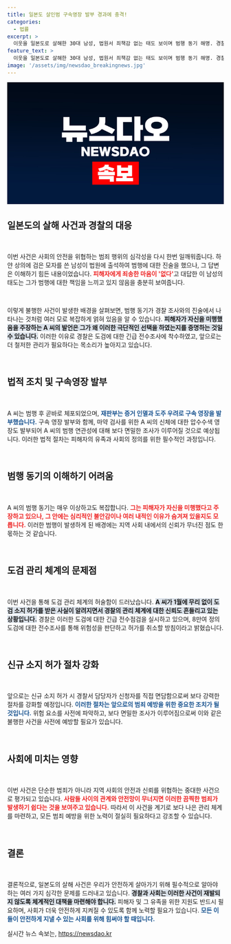 ```yaml
---
title: 일본도 살인범 구속영장 발부 경과에 충격!
categories:
  - 법률
excerpt: >
  이웃을 일본도로 살해한 30대 남성, 법원서 죄책감 없는 태도 보이며 범행 동기 해명. 경찰, 도검 전수 조사 착수 속 불안한 관리 체계 비판 일어. 클릭해서 사건의 전말을 자세히 확인하세요!
feature_text: >
  이웃을 일본도로 살해한 30대 남성, 법원서 죄책감 없는 태도 보이며 범행 동기 해명. 경찰, 도검 전수 조사 착수 속 불안한 관리 체계 비판 일어. 클릭해서 사건의 전말을 자세히 확인하세요!
image: '/assets/img/newsdao_breakingnews.jpg'
---
```


<p><img src="/assets/img/newsdao_breakingnews.jpg" alt="cryptoinkorea 속보" /></p>

<h2 data-ke-size="size26">일본도의 살해 사건과 경찰의 대응</h2>

<p data-ke-size="size16">&nbsp;</p>

<p>이번 사건은 사회의 안전을 위협하는 범죄 행위의 심각성을 다시 한번 일깨워줍니다. 하얀 상의에 검은 모자를 쓴 남성이 법원에 출석하여 범행에 대한 진술을 했으나, 그 답변은 이해하기 힘든 내용이었습니다. <b><span style="color: #ee2323;">피해자에게 죄송한 마음이 '없다'</span></b>고 대답한 이 남성의 태도는 그가 범행에 대한 책임을 느끼고 있지 않음을 충분히 보여줍니다. </p>

<p data-ke-size="size16">&nbsp;</p>

<p>이렇게 불행한 사건이 발생한 배경을 살펴보면, 범행 동기가 경찰 조사와의 진술에서 나타나는 것처럼 여러 모로 복잡하게 얽혀 있음을 알 수 있습니다. <b><span style="background-color: #21538527;">피해자가 자신을 미행했음을 주장하는 A 씨의 발언은 그가 왜 이러한 극단적인 선택을 하였는지를 증명하는 것일 수 있습니다.</span></b> 이러한 이유로 경찰은 도검에 대한 긴급 전수조사에 착수하였고, 앞으로는 더 철저한 관리가 필요하다는 목소리가 높아지고 있습니다. </p>

<p data-ke-size="size16">&nbsp;</p>

<h2 data-ke-size="size26">법적 조치 및 구속영장 발부</h2>

<p data-ke-size="size16">&nbsp;</p>

<p>A 씨는 범행 후 곧바로 체포되었으며, <b><span style="color: #1a5490;">재판부는 증거 인멸과 도주 우려로 구속 영장을 발부했습니다.</span></b> 구속 영장 발부와 함께, 마약 검사를 위한 A 씨의 신체에 대한 압수수색 영장도 발부되어 A 씨의 범행 연관성에 대해 보다 면밀한 조사가 이루어질 것으로 예상됩니다. 이러한 법적 절차는 피해자의 유족과 사회의 정의를 위한 필수적인 과정입니다.</p>

<p data-ke-size="size16">&nbsp;</p>

<h2 data-ke-size="size26">범행 동기의 이해하기 어려움</h2>

<p data-ke-size="size16">&nbsp;</p>

<p>A 씨의 범행 동기는 매우 이상하고도 복잡합니다. <b><span style="color: #ee2323;">그는 피해자가 자신을 미행했다고 주장하고 있으나, 그 안에는 심리적인 불안감이나 여러 내적인 이유가 숨겨져 있을지도 모릅니다.</span></b> 이러한 범행이 발생하게 된 배경에는 지역 사회 내에서의 신뢰가 무너진 점도 한몫하는 것 같습니다. </p>

<p data-ke-size="size16">&nbsp;</p>

<h2 data-ke-size="size26">도검 관리 체계의 문제점</h2>

<p data-ke-size="size16">&nbsp;</p>

<p>이번 사건을 통해 도검 관리 체계의 허술함이 드러났습니다. <b><span style="background-color: #21538527;">A 씨가 1월에 무리 없이 도검 소지 허가를 받은 사실이 알려지면서 경찰의 관리 체계에 대한 신뢰도 흔들리고 있는 상황입니다.</span></b> 경찰은 이러한 도검에 대한 긴급 전수점검을 실시하고 있으며, 8만여 정의 도검에 대한 전수조사를 통해 위험성을 판단하고 허가를 취소할 방침이라고 밝혔습니다.</p>

<p data-ke-size="size16">&nbsp;</p>

<h2 data-ke-size="size26">신규 소지 허가 절차 강화</h2>

<p data-ke-size="size16">&nbsp;</p>

<p>앞으로는 신규 소지 허가 시 경찰서 담당자가 신청자를 직접 면담함으로써 보다 강력한 절차를 강화할 예정입니다. <b><span style="color: #1a5490;">이러한 절차는 앞으로의 범죄 예방을 위한 중요한 조치가 될 것입니다.</span></b> 위험 요소를 사전에 파악하고, 보다 면밀한 조사가 이루어짐으로써 이와 같은 불행한 사건을 사전에 예방할 필요가 있습니다.</p>

<p data-ke-size="size16">&nbsp;</p>

<h2 data-ke-size="size26">사회에 미치는 영향</h2>

<p data-ke-size="size16">&nbsp;</p>

<p>이번 사건은 단순한 범죄가 아니라 지역 사회의 안전과 신뢰를 위협하는 중대한 사건으로 평가되고 있습니다. <b><span style="color: #ee2323;">사람들 사이의 관계와 안전망이 무너지면 이러한 끔찍한 범죄가 발생하기 쉽다는 것을 보여주고 있습니다.</span></b> 따라서 이 사건을 계기로 보다 나은 관리 체계를 마련하고, 모든 범죄 예방을 위한 노력이 절실히 필요하다고 강조할 수 있습니다. </p>

<p data-ke-size="size16">&nbsp;</p>

<h2 data-ke-size="size26">결론</h2>

<p data-ke-size="size16">&nbsp;</p>

<p>결론적으로, 일본도의 살해 사건은 우리가 안전하게 살아가기 위해 필수적으로 알아야 하는 여러 가지 심각한 문제를 드러내고 있습니다. <b><span style="background-color: #21538527;">경찰과 사회는 이러한 사건이 재발되지 않도록 체계적인 대책을 마련해야 합니다.</span></b> 피해자 및 그 유족을 위한 지원도 반드시 필요하며, 사회가 더욱 안전하게 지켜질 수 있도록 함께 노력할 필요가 있습니다. <b><span style="color: #1a5490;">모든 이들이 안전하게 지낼 수 있는 사회를 위해 힘써야 할 때입니다.</span></b></p>
실시간 뉴스 속보는, <a href="https://newsdao.kr" rel="dofollow">https://newsdao.kr</a>


